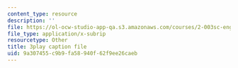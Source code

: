 ```yaml
---
content_type: resource
description: ''
file: https://ol-ocw-studio-app-qa.s3.amazonaws.com/courses/2-003sc-engineering-dynamics-fall-2011/9a307455c9b9fa58940f62f9ee26caeb_qrbCpv3Sv34.srt
file_type: application/x-subrip
resourcetype: Other
title: 3play caption file
uid: 9a307455-c9b9-fa58-940f-62f9ee26caeb
---
```

